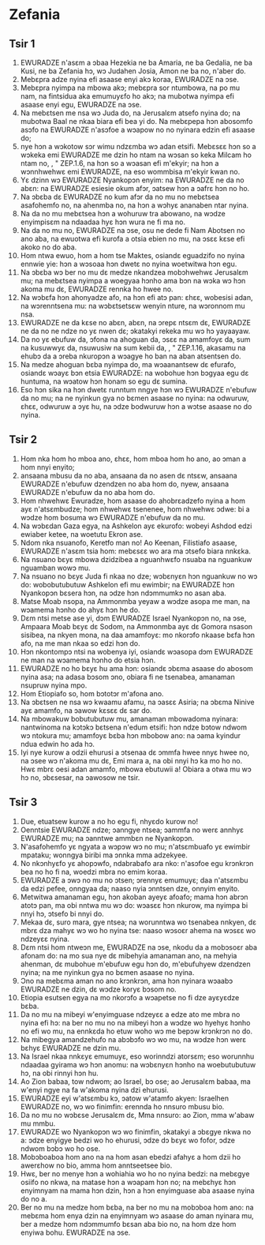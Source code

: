 # Zefania

## Tsir 1

1. EWURADZE n'asɛm a ɔbaa Hezekia ne ba Amaria, ne ba Gedalia, ne ba Kusi, ne ba Zefania hɔ, wɔ Judahen Josia, Amon ne ba no, n'aber do.
2. Mebɛpra adze nyina efi asaase enyi akɔ koraa, EWURADZE na ɔse.
3. Mebɛpra nyimpa na mbowa akɔ; mebɛpra sor ntumbowa, na po mu nam, na fintsidua aka emumuyɛfo ho akɔ; na mubotwa nyimpa efi asaase enyi egu, EWURADZE na ɔse.
4. Na mebɛtsen me nsa wɔ Juda do, na Jerusalɛm atsefo nyina do; na mubotwa Baal ne nkaa biara efi bea yi do. Na mebɛpepa hɔn abosomfo asɔfo na EWURADZE n'asɔfoe a wɔapow no no nyinara edzin efi asaase do;
5. nye hɔn a wɔkotow sɔr wimu ndzɛmba wɔ adan etsifi. Mebɛsɛɛ hɔn so a wɔkeka emi EWURADZE me dzin ho ntam na wɔsan so keka Milcam ho ntam no, , "
ZEP.1.6, na hɔn so a wɔasan efi m'ekyir; na hɔn a wɔnnhwehwɛ emi EWURADZE, na eso wommbisa m'ekyir kwan no.
7. Yɛ dzinn wɔ EWURADZE Nyankopɔn enyim: na EWURADZE ne da no abɛn: na EWURADZE esiesie okum afɔr, ɔatsew hɔn a ɔafrɛ hɔn no ho.
8. Na ɔbɛba dɛ EWURADZE no kum afɔr da no mu no mebɛtsea asafohemfo no, na ahenmba no, na hɔn a wɔhyɛ ananaben ntar nyina.
9. Na da no mu mebɛtsea hɔn a wohuruw tra abowano, na wɔdze enyimpisɛm na ndaadaa hyɛ hɔn wura ne fi ma no.
10. Na da no mu no, EWURADZE na ɔse, osu ne dede fi Nam Abotsen no ano aba, na ewuotwa efi kurofa a otsia ebien no mu, na ɔsɛɛ kɛse efi akoko no do aba.
11. Hom ntwa ewuo, hom a hom tse Maktes, osiandɛ eguadzifo no nyina ennwie yie: hɔn a wɔsoaa hɔn dwetɛ no nyina woetwitwa hɔn egu.
12. Na ɔbɛba wɔ ber no mu dɛ medze nkandzea mobɔhwehwɛ Jerusalɛm mu; na mebɛtsea nyimpa a woegyaa hɔnho ama bɔn na wɔka wɔ hɔn akoma mu dɛ, EWURADZE rennka ho hwee no.
13. Na wɔbɛfa hɔn ahonyadze afo, na hɔn efi atɔ pan: ɛhɛɛ, wobesisi adan, na wɔrenntsena mu: na wɔbɛtsetsɛw wenyin nture, na wɔronnom mu nsa.
14. EWURADZE ne da kɛse no abɛn, abɛn, na ɔrepɛ ntsɛm dɛ, EWURADZE ne da no ne ndze no yɛ nwen dɛ; ɔkatakyi rekeka mu wɔ hɔ yayaayaw.
15. Da no yɛ ebufuw da, ɔfona na ahoguan da, ɔsɛɛ na amamfoyɛ da, sum na kusuwwyɛ da, nsuwusiw na sum kebii da, , "
ZEP.1.16, akasamu na ehubɔ da a ɔreba nkuropɔn a wɔagye ho ban na aban atsentsen do.
17. Na medze ahoguan bɛba nyimpa do, ma wɔaanantsew dɛ efurafo, osiandɛ wɔayɛ bɔn etsia EWURADZE: na wobohue hɔn bɔgyaa egu dɛ huntuma, na wɔatow hɔn honam so egu dɛ sumina.
18. Eso hɔn sika na hɔn dwetɛ runntum nngye hɔn wɔ EWURADZE n'ebufuw da no mu; na ne nyinkun gya no bɛmen asaase no nyina: na odwuruw, ɛhɛɛ, odwuruw a ɔyɛ hu, na ɔdze bodwuruw hɔn a wɔtse asaase no do nyina.

## Tsir 2

1. Hom nka hom ho mboa ano, ɛhɛɛ, hom mboa hom ho ano, ao ɔman a hom nnyi enyito;
2. ansaana mbusu da no aba, ansaana da no asen dɛ ntsɛw, ansaana EWURADZE n'ebufuw dzendzen no aba hom do, nyew, ansaana EWURADZE n'ebufuw da no aba hom do.
3. Hom nhwehwɛ Ewuradze, hom asaase do ahobrɛadzefo nyina a hom ayɛ n'atsɛmbudze; hom nhwehwɛ tsenenee, hom nhwehwɛ ɔdwe: bi a wɔdze hom bosuma wɔ EWURADZE n'ebufuw da no mu.
4. Na wɔbɛdan Gaza egya, na Ashkelon ayɛ ekurofo: wobeyi Ashdod edzi ewiaber ketee, na woetutu Ekron ase.
5. Ndom nka nsuanofo, Keretfo man no! Ao Keenan, Filistiafo asaase, EWURADZE n'asɛm tsia hom: mebɛsɛɛ wo ara ma ɔtsefo biara nnkɛka.
6. Na nsuano bɛyɛ mbowa dzidzibea a nguanhwɛfo nsuaba na nguankuw nguamban wowɔ mu.
7. Na nsuano no bɛyɛ Juda fi nkaa no dze; wɔbɛnyɛn hɔn nguankuw no wɔ do: wobobutubutuw Ashkelon efi mu ewimbir; na EWURADZE hɔn Nyankopɔn bɛsera hɔn, na ɔdze hɔn ndɔmmumkɔ no asan aba.
8. Matse Moab nsopa, na Ammonmba yeyaw a wɔdze asopa me man, na wɔamema hɔnho do ahyɛ hɔn he do.
9. Dɛm ntsi metse ase yi, dɔm EWURADZE Israel Nyankopɔn no, na ɔse, Ampaara Moab bɛyɛ dɛ Sodom, na Ammonmba ayɛ dɛ Gomora nsason sisibea, na nkyen mona, na daa amamfoyɛ: mo nkorɔfo nkaase bɛfa hɔn afo, na me man nkaa so edzi hɔn do.
10. Hɔn nkontompɔ ntsi na wobenya iyi, osiandɛ wɔasopa dɔm EWURADZE ne man na wɔamema hɔnho do etsia hɔn.
11. EWURADZE no ho bɛyɛ hu ama hɔn: osiandɛ ɔbɛma asaase do abosom nyina asa; na adasa bɔsom ɔno, obiara fi ne tsenabea, amanaman nsupruw nyina mpo.
12. Hom Etiopiafo so, hom bɔtotɔr m'afona ano.
13. Na ɔbɛtsen ne nsa wɔ kwaamu afamu, na ɔasɛɛ Asiria; na ɔbɛma Ninive ayɛ amamfo, na ɔawow kɛsɛɛ dɛ sar do.
14. Na mbowakuw bobutubutuw mu, amanaman mbowadoma nyinara: nantwinoma na kɔtɔkɔ bɛtsena n'edum etsifi: hɔn ndze bɔtow ndwom wɔ ntokura mu; amamfoyɛ bɛba hɔn mbobow ano: na ɔama kyindur ndua edwin ho ada hɔ.
15. Iyi nye kurow a odzii ehurusi a ɔtsenaa dɛ ɔmmfa hwee nnyɛ hwee no, na ɔsee wɔ n'akoma mu dɛ, Emi mara a, na obi nnyi hɔ ka mo ho no. Hwɛ mbrɛ oesi adan amamfo, mbowa ebutuwii a! Obiara a otwa mu wɔ hɔ no, ɔbɛsesar, na ɔawosow ne tsir.

## Tsir 3

1. Due, etuatsew kurow a no ho egu fi, nhyɛdo kurow no!
2. Oenntsie EWURADZE ndze; ɔanngye ntsea; ɔammfa no werɛ annhyɛ EWURADZE mu; na ɔanntwe ammbɛn ne Nyankopɔn.
3. N'asafohemfo yɛ ngyata a wɔpɔw wɔ no mu; n'atsɛmbuafo yɛ ewimbir mpataku; wonngya biribi ma ɔnnka mma adzekyee.
4. No nkɔnhyɛfo yɛ ahopɔwfo, ndabrabafo ara nko: n'asɔfoe egu krɔnkrɔn bea no ho fi na, woedzi mbra no emim koraa.
5. EWURADZE a ɔwɔ no mu no ɔtsen; ɔrennyɛ emumuyɛ; daa n'atsɛmbu da edzi pefee, onngyaa da; naaso nyia ɔnntsen dze, onnyim enyito.
6. Metwitwa amanaman egu, hɔn akoban ayeyɛ afoafo; mama hɔn abrɔn atotɔ pan, ma obi nntwa mu wɔ do: wɔasɛɛ hɔn nkurow, ma nyimpa bi nnyi hɔ, ɔtsefo bi nnyi do.
7. Mekaa dɛ, suro mara, gye ntsea; na worunntwa wo tsenabea nnkyen, dɛ mbrɛ dza mahyɛ wɔ wo ho nyina tse: naaso wɔsoɛr ahema na wɔsɛɛ wo ndzeyɛɛ nyina.
8. Dɛm ntsi hom ntweɔn me, EWURADZE na ɔse, nkodu da a mobɔsoɛr aba afonam do: na mo sua nye dɛ mibehyia amanaman ano, na mehyia ahenman, dɛ mubohue m'ebufuw egu hɔn do, m'ebufuhyew dzendzen nyina; na me nyinkun gya no bɛmen asaase no nyina.
9. Ɔno na mebɛma aman no ano krɔnkrɔn, ama hɔn nyinara wɔaabɔ EWURADZE ne dzin, dɛ wɔdze koryɛ bɔsom no.
10. Etiopia esutsen egya na mo nkorɔfo a wɔapetse no fi dze ayɛyɛdze bɛba.
11. Da no mu na mibeyi w'enyimguase ndzeyɛɛ a edze ato me mbra no nyina efi hɔ: na ber no mu no na mibeyi hɔn a wɔdze wo hyehyɛ hɔnho no efi wo mu, na ennkɛda ho etuw woho wɔ me bepɔw krɔnkrɔn no do.
12. Na mibegya amandzehufo na abɔbɔfo wɔ wo mu, na wɔdze hɔn werɛ bɛhyɛ EWURADZE ne dzin mu.
13. Na Israel nkaa nnkɛyɛ emumuyɛ, eso worinndzi atorsɛm; eso worunnhu ndaadaa gyirama wɔ hɔn anomu: na wɔbɛnyɛn hɔnho na woebutubutuw hɔ, na obi rinnyi hɔn hu.
14. Ao Zion babaa, tow ndwom; ao Israel, bɔ ose; ao Jerusalɛm babaa, ma w'enyi ngye na fa w'akoma nyina dzi ehurusi.
15. EWURADZE eyi w'atsɛmbu kɔ, ɔatow w'atamfo akyen: Israelhen EWURADZE no, wɔ wo finimfin: erennda ho nnsuro mbusu bio.
16. Da no mu no wɔbɛse Jerusalɛm dɛ, Mma nnsuro: ao Zion, mma w'abaw mu mmbu.
17. EWURADZE wo Nyankopɔn wɔ wo finimfin, ɔkatakyi a ɔbɛgye nkwa no a: ɔdze enyigye bedzi wo ho ehurusi, ɔdze dɔ bɛyɛ wo fofor, ɔdze ndwom bɔbɔ wo ho ose.
18. Mobɔboaboa hom ano na na hom asan ebedzi afahyɛ a hom dzii ho awerɛhow no bio, amma hom anntseetsee bio.
19. Hwɛ, ber no menye hɔn a wohiahia wo ho no nyina bedzi: na mebɛgye osiifo no nkwa, na matase hɔn a wɔapam hɔn no; na mebɛhyɛ hɔn enyimnyam na mama hɔn dzin, hɔn a hɔn enyimguase aba asaase nyina do no a.
20. Ber no mu na medze hom bɛba, na ber no mu na mobɔboa hom ano: na mebɛma hom enya dzin na enyimnyam wɔ asaase do aman nyinara mu, ber a medze hom ndɔmmumfo bɛsan aba bio no, na hom dze hom enyiwa bohu. EWURADZE na ɔse.

